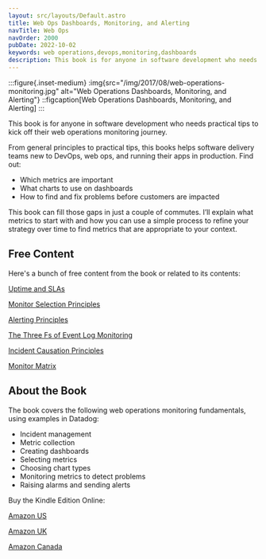 ```yaml
---
layout: src/layouts/Default.astro
title: Web Ops Dashboards, Monitoring, and Alerting
navTitle: Web Ops
navOrder: 2000
pubDate: 2022-10-02
keywords: web operations,devops,monitoring,dashboards
description: This book is for anyone in software development who needs practical tips to kick off their web operations monitoring journey.
---
```


:::figure{.inset-medium}
:img{src="/img/2017/08/web-operations-monitoring.jpg" alt="Web Operations Dashboards, Monitoring, and Alerting"}
::figcaption[Web Operations Dashboards, Monitoring, and Alerting]
:::

This book is for anyone in software development who needs practical tips to kick off their web operations monitoring journey.

From general principles to practical tips, this books helps software delivery teams new to DevOps, web ops, and running their apps in production. Find out:

- Which metrics are important
- What charts to use on dashboards
- How to find and fix problems before customers are impacted

This book can fill those gaps in just a couple of commutes. I’ll explain what metrics to start with and how you can use a simple process to refine your strategy over time to find metrics that are appropriate to your context.

## Free Content

Here's a bunch of free content from the book or related to its contents:

[Uptime and SLAs](/blog/2017/12/uptime-and-slas/)

[Monitor Selection Principles](/blog/2017/11/monitor-selection-principles/)

[Alerting Principles](/blog/2017/11/the-alerting-principles/)

[The Three Fs of Event Log Monitoring](/blog/2017/11/the-three-fs-of-event-log-monitoring/)

[Incident Causation Principles](/blog/2017/11/incident-causation-principles/)

[Monitor Matrix](/blog/2017/12/the-monitor-matrix/)

## About the Book

The book covers the following web operations monitoring fundamentals, using examples in Datadog:

- Incident management
- Metric collection
- Creating dashboards
- Selecting metrics
- Choosing chart types
- Monitoring metrics to detect problems
- Raising alarms and sending alerts

Buy the Kindle Edition Online:

[Amazon US](https://www.amazon.com/dp/B074HSG826)

[Amazon UK](https://www.amazon.co.uk/dp/B074HSG826)

[Amazon Canada](https://www.amazon.ca/dp/B074HSG826)